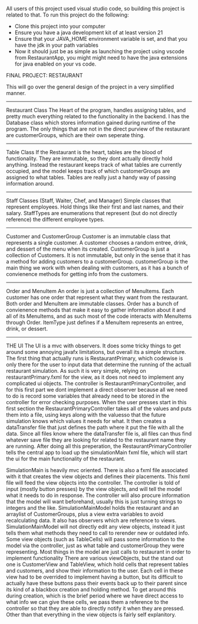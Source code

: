 All users of this project used visual studio code, so building this project is related to that.
To run this project do the following:
  - Clone this project into your computer
  - Ensure you have a java development kit of at least version 21
  - Ensure that your JAVA_HOME environment variable is set, and that you have the jdk in your path variables
  - Now it should just be as simple as launching the project using vscode from RestaurantApp, you might might need to have the java extensions for java enabled on your vs code.

FINAL PROJECT: RESTAURANT

This will go over the general design of the project in a very simplified manner.

-------
Restaurant Class
  The Heart of the program, handles assigning tables, and pretty much everything related to the functionality in the backend. I has the Database class which stores information gained during runtime of the program. The only things that are not in the direct purview of the restaurant are customerGroups, which are their own seperate thing.

------
Table Class
  If the Restaurant is the heart, tables are the blood of functionality. They are immutable, so they dont actually directly hold anything. Instead the restaurant keeps track of what tables are currently occupied, and the model keeps track of which customerGroups are assigned to what tables. Tables are really just a handy way of passing information around. 

-------
Staff Classes (Staff, Waiter, Chef, and Manager)
  Simple classes that represent employees. Hold things like their first and last names, and their salary.
  StaffTypes are enumerations that represent (but do not directly reference) the different employee types.

-------
Customer and CustomerGroup
  Customer is an immutable class that represents a single customer. A customer chooses a random entree, drink, and dessert of the menu when its created.
  CustomerGroup is just a collection of Customers. It is not immutable, but only in the sense that it has a method for adding customers to a customerGroup. customerGroup is the main thing we work with when dealing with customers, as it has a bunch of convienence methods for getting info from the customers.

-------
Order and MenuItem
  An order is just a collection of MenuItems. Each customer has one order that represent what they want from the restaurant. Both order and MenuItem are immutable classes. Order has a bunch of convienence methods that make it easy to gather information about it and all of its MenuItems, and as such most of the code interacts with MenuItems through Order. ItemType just defines if a MenuItem represents an entree, drink, or dessert.

------- ------- -------
THE UI
  The UI is a mvc with observers. It does some tricky things to get around some annoying javafx limitations, but overall its a simple structure. 
  The first thing that actually runs is RestaurantPrimary, which codewise is only there for the user to input data that determine the running of the actuall restaurant simulation. As such it is very simple, relying on restaurantPrimary.fxml for the view, as it does not need to implement any complicated ui objects. The controller is RestaurantPrimaryController, and for this first part we dont implement a direct observer because all we need to do is record some variables that already need to be stored in the controller for error checking purposes.
  When the user presses start in this first section the RestaurantPrimaryController takes all of the values and puts them into a file, using keys along with the valuesso that the future simulation knows which values it needs for what. It then creates a dataTransfer file that just defines the path where it put the file with all the data. Since all files know where the dataTransfer file is, all files can thus find whatever save file they are looking for related to the restaurant name they are running. After doing all this preperation, the RestaurantPrimaryController tells the central app to load up the simulationMain fxml file, which will start the ui for the main functionality of the restaurant.

  SimulationMain is heavily mvc oriented. There is also a fxml file associated with it that creates the view objects and defines their placements. This fxml file will feed the view objects into the controller. The controller is told of input (mostly button presses) by the view objects, and will tell the model what it needs to do in response. The controller will also procure information that the model will want beforehand, usually this is just turning strings to integers and the like.
  SimulationMainModel holds the restaurant and an arraylist of CustomerGroups, plus a view extra variables to avoid recalculating data. It also has observers which are reference to views. SimulationMainModel will not directly edit any view objects, instead it just tells them what methods they need to call to rerender new or outdated info. Some view objects (such as TableCells) will pass some information to the model via the controller, just as what table and customerGroup they were representing. Most things in the model are just calls to restaurant in order to implement functionality
  There are various viewObjects, but the stand out one is CustomerView and TableView, which hold cells that represent tables and customers, and show their information to the user. Each cell in these view had to be overrided to implement having a button, but its difficult to actually have these buttons pass their events back up to their parent since its kind of a blackbox creation and holding method. To get around this during creation, which is the brief period where we have direct access to what info we can give these cells, we pass them a reference to the controller so that they are able to directly notify it when they are pressed. Other than that everything in the view objects is fairly self explanitory.
